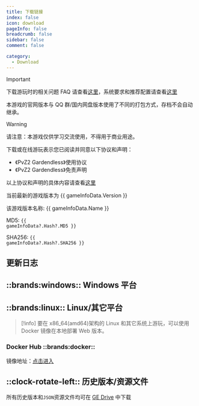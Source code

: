 ```yaml
---
title: 下载链接
index: false
icon: download
pageInfo: false
breadcrumb: false
sidebar: false
comment: false

category:
  - Download
---
```


<script setup>
import axios from 'axios';
import { ref, onBeforeMount, onMounted } from 'vue';

const gameInfoData = ref(null);

onBeforeMount(() => {
  axios.get('/jsons/gameinfo.json').then(res => {
    gameInfoData.value = res.data;
  });
})
onMounted(() => {
  (window.adsbygoogle = window.adsbygoogle || []).push({});
})
</script>

> [!important]
> 下载游玩时的相关问题 FAQ 请查看[这里](../guide/FAQ.md)，系统要求和推荐配置请查看[这里](../guide/requirement.md)
>
> 本游戏的官网版本与 QQ 群/国内网盘版本使用了不同的打包方式，存档不会自动继承。

> [!warning]
> 请注意：本游戏仅供学习交流使用，不得用于商业用途。
>
> 下载或在线游玩表示您已阅读并同意以下协议和声明：
>
> - 《PvZ2 Gardendless》使用协议
> - 《PvZ2 Gardendless》免责声明
>
> 以上协议和声明的具体内容请查看[这里](../instructions/)

<span v-if="gameInfoData?.Version">当前最新的游戏版本为 {{ gameInfoData.Version }}</span>

<span v-if="gameInfoData?.Name">该游戏版本名称: {{ gameInfoData.Name }}</span>

<span v-if="gameInfoData?.Hash?.MD5">MD5: <code>{{ gameInfoData?.Hash?.MD5 }}</code></span>

<span v-if="gameInfoData?.Hash?.SHA256">SHA256: <code>{{ gameInfoData?.Hash?.SHA256 }}</code></span>

## 更新日志

<template v-if="gameInfoData?.NewFeatures">

- <li v-for="(item, index) in gameInfoData.NewFeatures" :key="index">{{ item }}</li>

</template>

<template v-else>暂无</template>

<ins class="adsbygoogle"
     style="display:block"
     data-ad-client="ca-pub-7637695321442015"
     data-ad-slot="7113006248"
     data-ad-format="auto"
     data-full-width-responsive="true">
</ins>

## ::brands:windows:: Windows 平台

<template v-if="gameInfoData?.Download.Github">

### Github ::brands:github::

下载链接：<a :href="gameInfoData.Download.Github" target="_blank">点击进入</a>

</template>

<template v-if="gameInfoData?.Download.Storage">

### 本地下载 ::cloud-arrow-down::

下载链接：<a :href="gameInfoData.Download.Storage" target="_blank">点击进入</a>

</template>

<template v-if="gameInfoData?.Download.Baidu">

### 百度网盘 ::cloud::

下载链接：<a :href="gameInfoData.Download.Baidu" target="_blank">点击进入</a>

</template>

<template v-if="gameInfoData?.Download.Pan123" target="_blank">

### 123 网盘 ::cloud::

下载链接：<a :href="gameInfoData.Download.Pan123" target="_blank">点击进入</a>

</template>

<template v-if="gameInfoData?.Download.Quark">

### 夸克网盘 ::cloud::

下载链接：<a :href="gameInfoData.Download.Quark" target="_blank">点击进入</a>

</template>

## ::brands:linux:: Linux/其它平台

> [!info]
> 要在 x86_64(amd64)架构的 Linux 和其它系统上游玩，可以使用 Docker 镜像在本地部署 Web 版本。

### Docker Hub ::brands:docker::

镜像地址：<a href="https://hub.docker.com/r/gaozih/pvzge" target="_blank">点击进入</a>

## ::clock-rotate-left:: 历史版本/资源文件

所有历史版本和`JSON`资源文件均可在 [GE Drive](https://drive.pvzge.com/) 中下载
